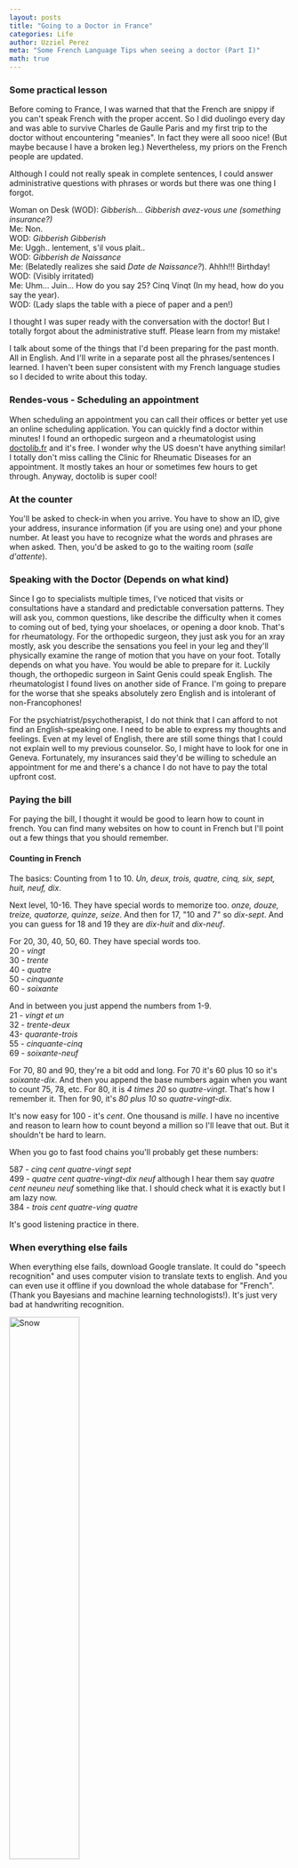 ```yaml
---
layout: posts
title: "Going to a Doctor in France"
categories: Life
author: Uzziel Perez
meta: "Some French Language Tips when seeing a doctor (Part I)"
math: true
---
```

### Some practical lesson
Before coming to France, I was warned that that the French are snippy if you can't speak French with the proper accent. So I did duolingo every day and was able to survive Charles de Gaulle Paris and my first trip to the doctor without encountering "meanies". In fact they were all sooo nice! (But maybe because I have a broken leg.) Nevertheless, my priors on the French people are updated.

Although I could not really speak in complete sentences, I could answer administrative questions with phrases or words but there was one thing I forgot.

Woman on Desk (WOD): *Gibberish... Gibberish avez-vous une (something insurance?)* <br />
Me: Non. <br />
WOD: *Gibberish Gibberish* <br />
Me: Uggh.. lentement, s'il vous plait.. <br />
WOD: *Gibberish de Naissance* <br />
Me: (Belatedly realizes she said *Date de Naissance?*). Ahhh!!! Birthday! <br />
WOD: (Visibly irritated) <br />
Me: Uhm... Juin... How do you say 25? Cinq Vinqt (In my head, how do you say the year). <br />
WOD: (Lady slaps the table with a piece of paper and a pen!) <br />

I thought I was super ready with the conversation with the doctor! But I totally forgot about the administrative stuff. Please learn from my mistake!

I talk about some of the things that I'd been preparing for the past month. All in English. And I'll write in a separate post all the phrases/sentences I learned. I haven't been super consistent with my French language studies so I decided to write about this today.

### Rendes-vous - Scheduling an appointment

When scheduling an appointment you can call their offices or better yet use an online scheduling application. You can quickly find a doctor within minutes! I found an orthopedic surgeon and a rheumatologist using [doctolib.fr](https://www.doctolib.fr/) and it's free. I wonder why the US doesn't have anything similar! I totally don't miss calling the Clinic for Rheumatic Diseases for an appointment. It mostly takes an hour or sometimes few hours to get through. Anyway, doctolib is super cool!

### At the counter
  You'll be asked to check-in when you arrive. You have to show an ID, give your address, insurance information (if you are using one) and your phone number. At least you have to recognize what the words and phrases are when asked. Then, you'd be asked to go to the waiting room (*salle d'attente*).

### Speaking with the Doctor (Depends on what kind)
Since I go to specialists multiple times, I've noticed that visits or consultations have a standard and predictable conversation patterns. They will ask you, common questions, like describe the difficulty when it comes to coming out of bed, tying your shoelaces, or opening a door knob. That's for rheumatology. For the orthopedic surgeon, they just ask you for an xray mostly, ask you describe the sensations you feel in your leg and they'll physically examine the range of motion that you have on your foot. Totally depends on what you have. You would be able to prepare for it. Luckily though, the orthopedic surgeon in Saint Genis could speak English. The rheumatologist I found lives on another side of France. I'm going to prepare for the worse that she speaks absolutely zero English and is intolerant of non-Francophones!

For the psychiatrist/psychotherapist, I do not think that I can afford to not find an English-speaking one. I need to be able to express my thoughts and feelings. Even at my level of English, there are still some things that I could not explain well to my previous counselor. So, I might have to look for one in Geneva. Fortunately, my insurances said they'd be willing to schedule an appointment for me and there's a chance I do not have to pay the total upfront cost.

### Paying the bill
For paying the bill, I thought it would be good to learn how to count in french. You can find many websites on how to count in French but I'll point out a few things that you should remember.

#### Counting in French
The basics: Counting from 1 to 10. *Un, deux, trois, quatre, cinq, six, sept, huit, neuf, dix*. <br />

Next level, 10-16. They have special words to memorize too. *onze, douze, treize, quatorze, quinze, seize*. And then for 17, "10 and 7" so *dix-sept*. And you can guess for 18 and 19 they are *dix-huit* and *dix-neuf*. <br />

For 20, 30, 40, 50, 60. They have special words too. <br />
20 - *vingt* <br />
30 - *trente* <br />
40 - *quatre* <br />
50 - *cinquante* <br />
60 - *soixante* <br />

And in between you just append the numbers from 1-9. <br />
21 - *vingt et un* <br />
32 - *trente-deux* <br />
43- *quarante-trois* <br />
55 - *cinquante-cinq* <br />
69 - *soixante-neuf* <br />

For 70, 80 and 90, they're a bit odd and long. For 70 it's 60 plus 10 so it's *soixante-dix*. And then you append the base numbers again when you want to count 75, 78, etc. For 80, it is *4 times 20* so *quatre-vingt*. That's how I remember it. Then for 90, it's *80 plus 10* so *quatre-vingt-dix*. <br />

It's now easy for 100 - it's *cent*. One thousand is *mille*. I have no incentive and reason to learn how to count beyond a million so I'll leave that out. But it shouldn't be hard to learn. <br />

When you go to fast food chains you'll probably get these numbers: <br />

587 - *cinq cent quatre-vingt sept* <br />
499 - *quatre cent quatre-vingt-dix neuf* although I hear them say *quatre cent neuneu neuf* something like that. I should check what it is exactly but I am lazy now. <br />
384 - *trois cent quatre-ving quatre* <br />

It's good listening practice in there.

### When everything else fails

When everything else fails, download Google translate. It could do "speech recognition" and uses computer vision to translate texts to english. And you can even use it offline if you download the whole database for "French". (Thank you Bayesians and machine learning technologists!). It's just very bad at handwriting recognition.

<div class="row">
  <div class="column">
    <img src="{{ site.baseurl }}/assets/img/original.jpg" alt="Snow" style="width:50%">
  </div>
  <div class="column">
    <img src="{{ site.baseurl }}/assets/img/TRANSLATED.PNG" alt="Forest" style="width:100%">
  </div>
</div>
